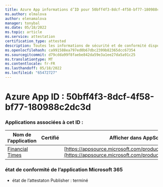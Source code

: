 ```yaml
---
title: Azure App informations d’ID pour 50bff4f3-8dcf-4f58-bf77-180988c2dc3d
ms.author: elmalova
author: elenamalova
manager: tonybal
ms.date: 05/18/2022
ms.topic: article
ms.service: attestation
certification_type: attested
description: Toutes les informations de sécurité et de conformité disponibles pour 50bff4f3-8dcf-4f58-bf77-180988c2dc3d.
ms.openlocfilehash: ca991588ea797ed0b67dbc2399b82365dcc67354
ms.sourcegitcommit: d79cdda99f8faebe842da59e3a1ee27da5a91c25
ms.translationtype: MT
ms.contentlocale: fr-FR
ms.lasthandoff: 05/18/2022
ms.locfileid: "65472727"
---
```

# <a name="azure-app-id-50bff4f3-8dcf-4f58-bf77-180988c2dc3d"></a>Azure App ID : 50bff4f3-8dcf-4f58-bf77-180988c2dc3d


### <a name="apps-associated-with-this-id"></a>Applications associées à cet ID :
| **Nom de l’application** | **Certifié** | **Afficher dans AppSource** |
|--------------|---------------|-----------------------|
| [Financial Times](../forward/WA200004054.md) |  | [https://appsource.microsoft.com/product/office/WA200004054](https://appsource.microsoft.com/product/office/WA200004054) |

### <a name="microsoft-365-app-compliance-status"></a>état de conformité de l’application Microsoft 365
- état de l’attestaton Publisher : terminé
